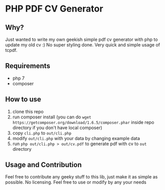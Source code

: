 # PHP PDF CV Generator

## Why?
Just wanted to write my own geekish simple pdf cv generator with php to update my old cv :)
No super styling done. Very quick and simple usage of tcpdf.

## Requirements
- php 7
- composer

## How to use
1) clone this repo
2) run composer install (you can do `wget https://getcomposer.org/download/1.6.5/composer.phar` inside repo directory if you don't have local composer)
3) copy `cli.php` to `out/cli.php`
4) modify `out/cli.php` with your data by changing example data
5) run `php out/cli.php > out/cv.pdf` to generate pdf with cv to `out` directory

## Usage and Contribution
Feel free to contribute any geeky stuff to this lib, just make it as simple as possible.
No licensing. Feel free to use or modify by any your needs
